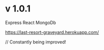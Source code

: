 # v 1.0.1

Express
React
MongoDb

https://last-resort-graveyard.herokuapp.com/

// Constantly being improved!

